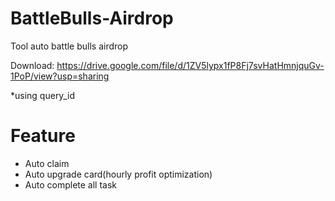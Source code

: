 # BattleBulls-Airdrop

Tool auto battle bulls airdrop

Download: https://drive.google.com/file/d/1ZV5lypx1fP8Fj7svHatHmnjquGv-1PoP/view?usp=sharing

*using query_id
# Feature
+ Auto claim
+ Auto upgrade card(hourly profit optimization)
+ Auto complete all task
